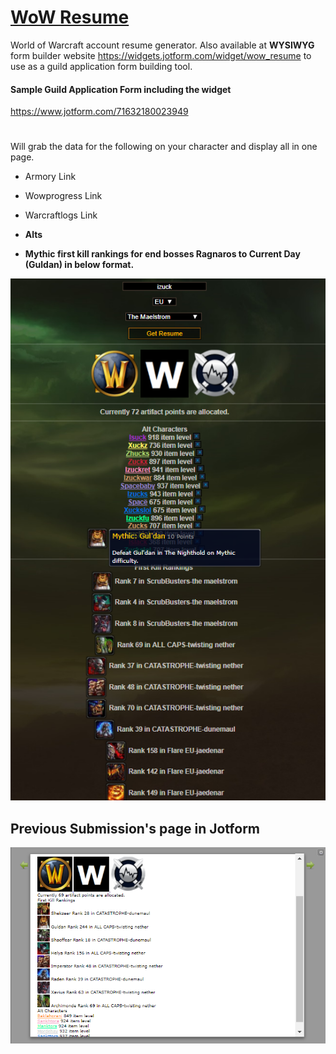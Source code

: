 #  [WoW Resume](https://saccarab.github.io/WoW-Resume/)

World of Warcraft account resume generator. Also available at **WYSIWYG** form builder website https://widgets.jotform.com/widget/wow_resume to use as a guild application form building tool.

#### Sample Guild Application Form including the widget

https://www.jotform.com/71632180023949
#

Will grab the data for the following on your character and display all in one page.

* Armory Link

* Wowprogress Link

* Warcraftlogs Link

* **Alts**
  
* **Mythic first kill rankings for end bosses Ragnaros to Current Day (Guldan) in below format.**

![Alt image](images/sample.png?raw=true "Sample Usage")



## Previous Submission's page in Jotform

![Alt image](images/Submission.png?raw=true "Sample Usage")

